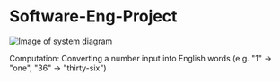 # Software-Eng-Project

![Image of system diagram](https://github.com/KieranH-1/Software-Eng-Project/blob/main/systemdiagram.jpg?raw=true)

Computation: Converting a number input into English words (e.g. "1" -> "one", "36" -> "thirty-six")

